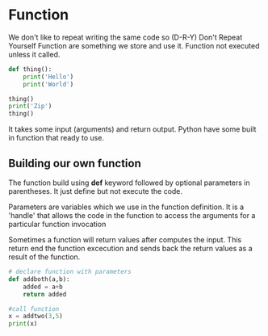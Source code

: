 # Function

We don't like to repeat writing the same code so (D-R-Y) Don't Repeat Yourself
Function are something we store and use it. 
Function not executed unless it called. 

```py
def thing():
    print('Hello')
    print('World')

thing()
print('Zip')
thing()
```

It takes some input (arguments) and return output.
Python have some built in function that ready to use.

## Building our own function
The function build using **def** keyword followed by optional parameters in parentheses.
It just define but not execute the code.

Parameters are variables which we use in the function definition. It is a 'handle' that allows the code in the function to access the arguments for a particular function invocation

Sometimes a function will return values after computes the input. This return end the function excecution and sends back the return values as a result of the function.

```py
# declare function with parameters
def addboth(a,b):
    added = a+b
    return added

#call function
x = addtwo(3,5)
print(x)
```
